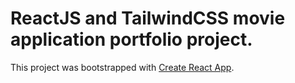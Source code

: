 # ReactJS and TailwindCSS movie application portfolio project.

This project was bootstrapped with [Create React App](https://github.com/facebook/create-react-app).


